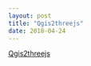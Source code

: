 ```yaml
---
layout: post
title: "Qgis2threejs"
date: 2018-04-24
---
```


[Qgis2threejs](https://github.com/ltclasper/ltclasper.github.io/tree/master/qgis2threejs/index.html/)
